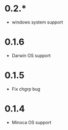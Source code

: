 # 0.2.*

* windows system support

# 0.1.6

* Darwin OS support

# 0.1.5

* Fix chgrp bug

# 0.1.4

* Minoca OS support 
